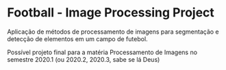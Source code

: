 # Football - Image Processing Project

Aplicação de métodos de processamento de imagens para segmentação e detecção de elementos em um campo de futebol.

Possível projeto final para a matéria Processamento de Imagens no semestre 2020.1 (ou 2020.2, 2020.3, sabe se lá Deus)
